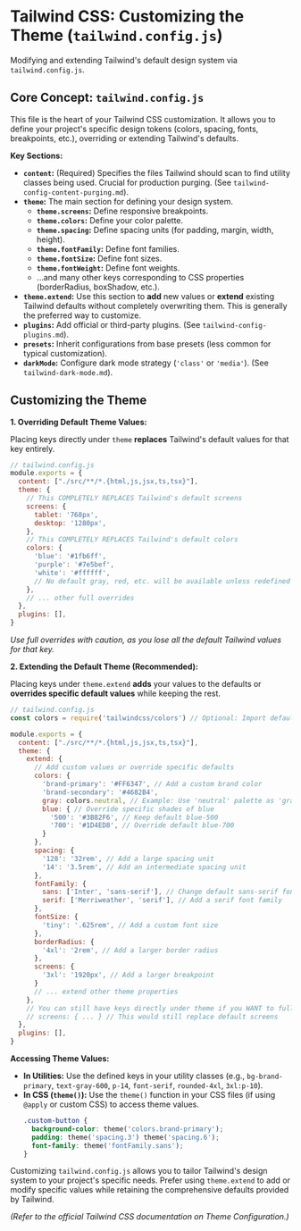 # Tailwind CSS: Customizing the Theme (`tailwind.config.js`)

Modifying and extending Tailwind's default design system via `tailwind.config.js`.

## Core Concept: `tailwind.config.js`

This file is the heart of your Tailwind CSS customization. It allows you to define your project's specific design tokens (colors, spacing, fonts, breakpoints, etc.), overriding or extending Tailwind's defaults.

**Key Sections:**

*   **`content`:** (Required) Specifies the files Tailwind should scan to find utility classes being used. Crucial for production purging. (See `tailwind-config-content-purging.md`).
*   **`theme`:** The main section for defining your design system.
    *   **`theme.screens`:** Define responsive breakpoints.
    *   **`theme.colors`:** Define your color palette.
    *   **`theme.spacing`:** Define spacing units (for padding, margin, width, height).
    *   **`theme.fontFamily`:** Define font families.
    *   **`theme.fontSize`:** Define font sizes.
    *   **`theme.fontWeight`:** Define font weights.
    *   ...and many other keys corresponding to CSS properties (borderRadius, boxShadow, etc.).
*   **`theme.extend`:** Use this section to **add** new values or **extend** existing Tailwind defaults without completely overwriting them. This is generally the preferred way to customize.
*   **`plugins`:** Add official or third-party plugins. (See `tailwind-config-plugins.md`).
*   **`presets`:** Inherit configurations from base presets (less common for typical customization).
*   **`darkMode`:** Configure dark mode strategy (`'class'` or `'media'`). (See `tailwind-dark-mode.md`).

## Customizing the Theme

**1. Overriding Default Theme Values:**

Placing keys directly under `theme` **replaces** Tailwind's default values for that key entirely.

```javascript
// tailwind.config.js
module.exports = {
  content: ["./src/**/*.{html,js,jsx,ts,tsx}"],
  theme: {
    // This COMPLETELY REPLACES Tailwind's default screens
    screens: {
      tablet: '768px',
      desktop: '1280px',
    },
    // This COMPLETELY REPLACES Tailwind's default colors
    colors: {
      'blue': '#1fb6ff',
      'purple': '#7e5bef',
      'white': '#ffffff',
      // No default gray, red, etc. will be available unless redefined here
    },
    // ... other full overrides
  },
  plugins: [],
}
```
*Use full overrides with caution, as you lose all the default Tailwind values for that key.*

**2. Extending the Default Theme (Recommended):**

Placing keys under `theme.extend` **adds** your values to the defaults or **overrides specific default values** while keeping the rest.

```javascript
// tailwind.config.js
const colors = require('tailwindcss/colors') // Optional: Import default colors for reference

module.exports = {
  content: ["./src/**/*.{html,js,jsx,ts,tsx}"],
  theme: {
    extend: {
      // Add custom values or override specific defaults
      colors: {
        'brand-primary': '#FF6347', // Add a custom brand color
        'brand-secondary': '#4682B4',
        gray: colors.neutral, // Example: Use 'neutral' palette as 'gray'
        blue: { // Override specific shades of blue
          '500': '#3B82F6', // Keep default blue-500
          '700': '#1D4ED8', // Override default blue-700
        }
      },
      spacing: {
        '128': '32rem', // Add a large spacing unit
        '14': '3.5rem', // Add an intermediate spacing unit
      },
      fontFamily: {
        sans: ['Inter', 'sans-serif'], // Change default sans-serif font
        serif: ['Merriweather', 'serif'], // Add a serif font family
      },
      fontSize: {
        'tiny': '.625rem', // Add a custom font size
      },
      borderRadius: {
        '4xl': '2rem', // Add a larger border radius
      },
      screens: {
        '3xl': '1920px', // Add a larger breakpoint
      }
      // ... extend other theme properties
    },
    // You can still have keys directly under theme if you WANT to fully replace
    // screens: { ... } // This would still replace default screens
  },
  plugins: [],
}
```

**Accessing Theme Values:**

*   **In Utilities:** Use the defined keys in your utility classes (e.g., `bg-brand-primary`, `text-gray-600`, `p-14`, `font-serif`, `rounded-4xl`, `3xl:p-10`).
*   **In CSS (`theme()`):** Use the `theme()` function in your CSS files (if using `@apply` or custom CSS) to access theme values.
    ```css
    .custom-button {
      background-color: theme('colors.brand-primary');
      padding: theme('spacing.3') theme('spacing.6');
      font-family: theme('fontFamily.sans');
    }
    ```

Customizing `tailwind.config.js` allows you to tailor Tailwind's design system to your project's specific needs. Prefer using `theme.extend` to add or modify specific values while retaining the comprehensive defaults provided by Tailwind.

*(Refer to the official Tailwind CSS documentation on Theme Configuration.)*